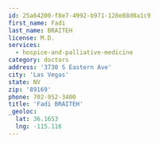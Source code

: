 ```yaml
---
id: 25a64200-f8e7-4992-b971-128e88d0a1c9
first_name: Fadi
last_name: BRAITEH
license: M.D.
services:
  - hospice-and-palliative-medicine
category: doctors
address: '3730 S Eastern Ave'
city: 'Las Vegas'
state: NV
zip: '89169'
phone: 702-952-3400
title: 'Fadi BRAITEH'
_geoloc:
  lat: 36.1653
  lng: -115.116
---
```

